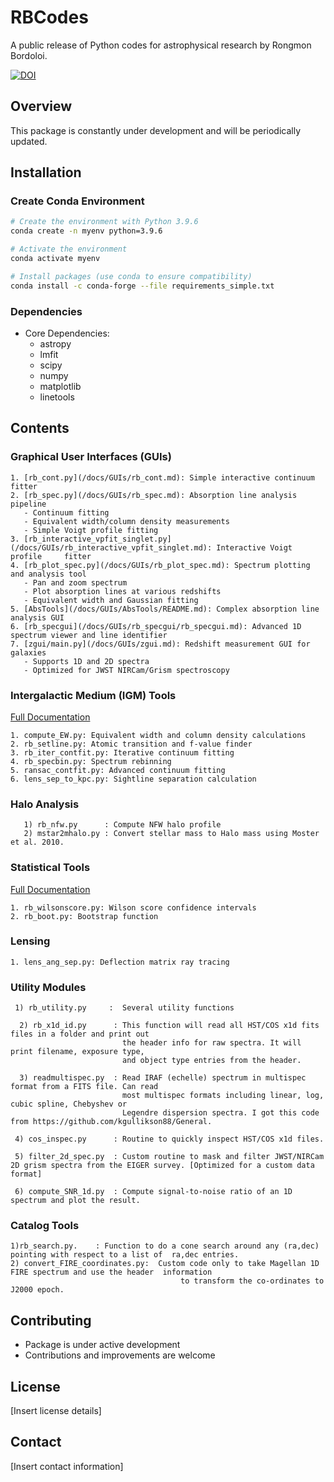 # RBCodes

A public release of Python codes for astrophysical research by Rongmon Bordoloi. 

[![DOI](https://zenodo.org/badge/192408573.svg)](https://zenodo.org/badge/latestdoi/192408573)

## Overview
This package is constantly under development and will be periodically updated.

## Installation

### Create Conda Environment
```bash
# Create the environment with Python 3.9.6
conda create -n myenv python=3.9.6

# Activate the environment
conda activate myenv

# Install packages (use conda to ensure compatibility)
conda install -c conda-forge --file requirements_simple.txt
```

### Dependencies
- Core Dependencies: 
  - astropy
  - lmfit
  - scipy
  - numpy
  - matplotlib
  - linetools

## Contents

### Graphical User Interfaces (GUIs)
    1. [rb_cont.py](/docs/GUIs/rb_cont.md): Simple interactive continuum fitter
    2. [rb_spec.py](/docs/GUIs/rb_spec.md): Absorption line analysis pipeline
       - Continuum fitting
       - Equivalent width/column density measurements
       - Simple Voigt profile fitting
    3. [rb_interactive_vpfit_singlet.py](/docs/GUIs/rb_interactive_vpfit_singlet.md): Interactive Voigt profile     fitter
    4. [rb_plot_spec.py](/docs/GUIs/rb_plot_spec.md): Spectrum plotting and analysis tool
       - Pan and zoom spectrum
       - Plot absorption lines at various redshifts
       - Equivalent width and Gaussian fitting
    5. [AbsTools](/docs/GUIs/AbsTools/README.md): Complex absorption line analysis GUI
    6. [rb_specgui](/docs/GUIs/rb_specgui/rb_specgui.md): Advanced 1D spectrum viewer and line identifier
    7. [zgui/main.py](/docs/GUIs/zgui.md): Redshift measurement GUI for galaxies
       - Supports 1D and 2D spectra
       - Optimized for JWST NIRCam/Grism spectroscopy

### Intergalactic Medium (IGM) Tools

[Full Documentation](/docs/IGM/IGM_README.md)

    1. compute_EW.py: Equivalent width and column density calculations
    2. rb_setline.py: Atomic transition and f-value finder
    3. rb_iter_contfit.py: Iterative continuum fitting
    4. rb_specbin.py: Spectrum rebinning
    5. ransac_contfit.py: Advanced continuum fitting
    6. lens_sep_to_kpc.py: Sightline separation calculation
    
### Halo Analysis
       1) rb_nfw.py      : Compute NFW halo profile
       2) mstar2mhalo.py : Convert stellar mass to Halo mass using Moster et al. 2010.

### Statistical Tools
[Full Documentation](/docs/rbstat/rb_stat_readme.md)

    1. rb_wilsonscore.py: Wilson score confidence intervals
    2. rb_boot.py: Bootstrap function

### Lensing
    1. lens_ang_sep.py: Deflection matrix ray tracing

### Utility Modules
     1) rb_utility.py     :  Several utility functions

      2) rb_x1d_id.py      : This function will read all HST/COS x1d fits files in a folder and print out
                             the header info for raw spectra. It will print filename, exposure type, 
                             and object type entries from the header.

      3) readmultispec.py  : Read IRAF (echelle) spectrum in multispec format from a FITS file. Can read 
                             most multispec formats including linear, log, cubic spline, Chebyshev or 
                             Legendre dispersion spectra. I got this code from https://github.com/kgullikson88/General.

     4) cos_inspec.py      : Routine to quickly inspect HST/COS x1d files.

     5) filter_2d_spec.py  : Custom routine to mask and filter JWST/NIRCam 2D grism spectra from the EIGER survey. [Optimized for a custom data format]

     6) compute_SNR_1d.py  : Compute signal-to-noise ratio of an 1D spectrum and plot the result.
             

### Catalog Tools
    1)rb_search.py.    : Function to do a cone search around any (ra,dec) pointing with respect to a list of  ra,dec entries.
    2) convert_FIRE_coordinates.py:  Custom code only to take Magellan 1D FIRE spectrum and use the header  information
                                          to transform the co-ordinates to J2000 epoch.

## Contributing
- Package is under active development
- Contributions and improvements are welcome

## License
[Insert license details]

## Contact
[Insert contact information]